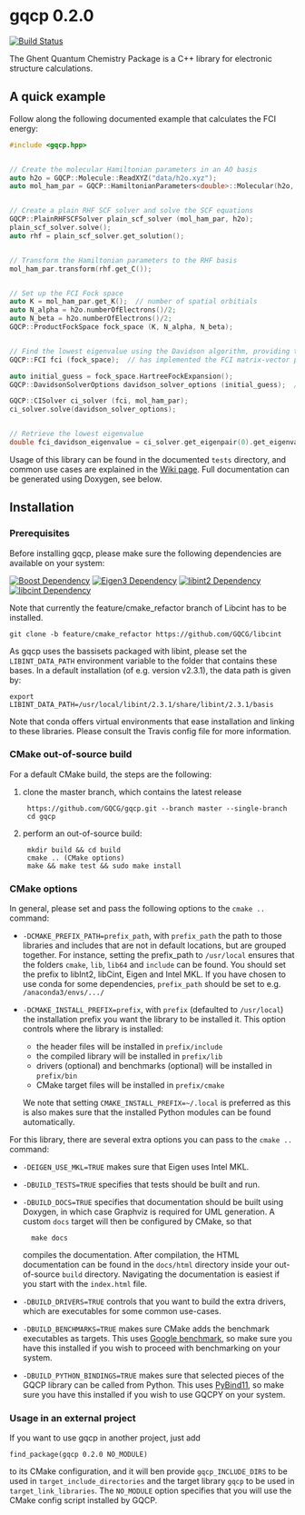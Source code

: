 # gqcp 0.2.0
[![Build Status](https://travis-ci.org/GQCG/gqcp.svg?branch=master)](https://travis-ci.org/GQCG/gqcp)

The Ghent Quantum Chemistry Package is a C++ library for electronic structure calculations.



## A quick example

Follow along the following documented example that calculates the FCI energy:

```cpp
#include <gqcp.hpp>


// Create the molecular Hamiltonian parameters in an AO basis
auto h2o = GQCP::Molecule::ReadXYZ("data/h2o.xyz");
auto mol_ham_par = GQCP::HamiltonianParameters<double>::Molecular(h2o, "STO-3G");


// Create a plain RHF SCF solver and solve the SCF equations
GQCP::PlainRHFSCFSolver plain_scf_solver (mol_ham_par, h2o);
plain_scf_solver.solve();
auto rhf = plain_scf_solver.get_solution();


// Transform the Hamiltonian parameters to the RHF basis
mol_ham_par.transform(rhf.get_C());


// Set up the FCI Fock space
auto K = mol_ham_par.get_K();  // number of spatial orbitials
auto N_alpha = h2o.numberOfElectrons()/2;
auto N_beta = h2o.numberOfElectrons()/2;
GQCP::ProductFockSpace fock_space (K, N_alpha, N_beta);


// Find the lowest eigenvalue using the Davidson algorithm, providing the Hartree-Fock initial guess
GQCP::FCI fci (fock_space);  // has implemented the FCI matrix-vector product

auto initial_guess = fock_space.HartreeFockExpansion();
GQCP::DavidsonSolverOptions davidson_solver_options (initial_guess);  // number of requested eigenpairs defaults to 1

GQCP::CISolver ci_solver (fci, mol_ham_par);
ci_solver.solve(davidson_solver_options);


// Retrieve the lowest eigenvalue
double fci_davidson_eigenvalue = ci_solver.get_eigenpair(0).get_eigenvalue();
```

Usage of this library can be found in the documented `tests` directory, and common use cases are explained in the [Wiki page](https://github.com/GQCG/gqcp/wiki/Common-use-cases). Full documentation can be generated using Doxygen, see below.



## Installation

### Prerequisites

Before installing gqcp, please make sure the following dependencies are available on your system:

[![Boost Dependency](https://img.shields.io/badge/Boost-1.65.1+-000000.svg)](http://www.boost.org)
[![Eigen3 Dependency](https://img.shields.io/badge/Eigen-3.3.4+-000000.svg)](http://eigen.tuxfamily.org/index.php?title=Main_Page)
[![libint2 Dependency](https://img.shields.io/badge/libint-2.3.1+-000000.svg)](https://github.com/evaleev/libint)
[![libcint Dependency](https://img.shields.io/badge/libcint-3.0.17+-000000.svg)](https://github.com/GQCG/libcint)

Note that currently the feature/cmake_refactor branch of Libcint has to be installed.

    git clone -b feature/cmake_refactor https://github.com/GQCG/libcint

As gqcp uses the bassisets packaged with libint, please set the `LIBINT_DATA_PATH` environment variable to the folder that contains these bases. In a default installation (of e.g. version v2.3.1), the data path is given by:

    export LIBINT_DATA_PATH=/usr/local/libint/2.3.1/share/libint/2.3.1/basis

Note that conda offers virtual environments that ease installation and linking to these libraries. Please consult the Travis config file for more information.

### CMake out-of-source build

For a default CMake build, the steps are the following:

1. clone the master branch, which contains the latest release

        https://github.com/GQCG/gqcp.git --branch master --single-branch
        cd gqcp

2. perform an out-of-source build:

        mkdir build && cd build
        cmake .. (CMake options)
        make && make test && sudo make install

### CMake options

In general, please set and pass the following options to the `cmake ..` command:

* `-DCMAKE_PREFIX_PATH=prefix_path`, with `prefix_path` the path to those libraries and includes that are not in default locations, but are grouped together.
   For instance, setting the prefix_path to `/usr/local` ensures that the folders `cmake`, `lib`, `lib64` and `include` can be found.
   You should set the prefix to libInt2, libCint, Eigen and Intel MKL.
   If you have chosen to use conda for some dependencies, `prefix_path` should be set to e.g. `/anaconda3/envs/.../`

* `-DCMAKE_INSTALL_PREFIX=prefix`, with `prefix` (defaulted to `/usr/local`) the installation prefix you want the library to be installed it. This option controls where the library is installed:
    * the header files will be installed in `prefix/include`
    * the compiled library will be installed in `prefix/lib`
    * drivers (optional) and benchmarks (optional) will be installed in `prefix/bin`
    * CMake target files will be installed in `prefix/cmake`
    
    We note that setting `CMAKE_INSTALL_PREFIX=~/.local` is preferred as this is also makes sure that the installed Python modules can be found automatically.

For this library, there are several extra options you can pass to the `cmake ..` command:

* `-DEIGEN_USE_MKL=TRUE` makes sure that Eigen uses Intel MKL.

* `-DBUILD_TESTS=TRUE` specifies that tests should be built and run.

* `-DBUILD_DOCS=TRUE` specifies that documentation should be built using Doxygen, in which case Graphviz is required for UML generation. A custom `docs` target will then be configured by CMake, so that

        make docs
    
    compiles the documentation. After compilation, the HTML documentation can be found in the `docs/html` directory inside your out-of-source `build` directory. Navigating the documentation is easiest if you start with the `index.html` file.


* `-DBUILD_DRIVERS=TRUE` controls that you want to build the extra drivers, which are executables for some common use-cases.


* `-DBUILD_BENCHMARKS=TRUE` makes sure CMake adds the benchmark executables as targets. This uses [Google benchmark](https://github.com/google/benchmark), so make sure you have this installed if you wish to proceed with benchmarking on your system.

* `-DBUILD_PYTHON_BINDINGS=TRUE` makes sure that selected pieces of the GQCP library can be called from Python. This uses [PyBind11](https://github.com/pybind/pybind11), so make sure you have this installed if you wish to use GQCPY on your system.


### Usage in an external project

If you want to use gqcp in another project, just add

    find_package(gqcp 0.2.0 NO_MODULE)

to its CMake configuration, and it will ben provide  `gqcp_INCLUDE_DIRS` to be used in `target_include_directories` and the target library `gqcp` to be used in `target_link_libraries`. The `NO_MODULE` option specifies that you will use the CMake config script installed by GQCP.
